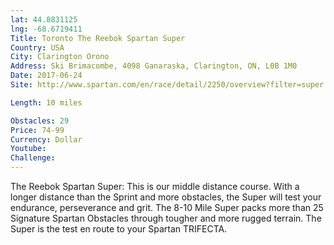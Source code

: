 ```yaml
---
lat: 44.8831125
lng: -68.6719411
Title: Toronto The Reebok Spartan Super
Country: USA
City: Clarington Orono
Address: Ski Brimacombe, 4098 Ganaraska, Clarington, ON, L0B 1M0
Date: 2017-06-24
Site: http://www.spartan.com/en/race/detail/2250/overview?filter=super

Length: 10 miles

Obstacles: 29
Price: 74-99
Currency: Dollar
Youtube:
Challenge:
---
```


The Reebok Spartan Super: This is our middle distance course. With a longer distance than the Sprint and more obstacles, the Super will test your endurance, perseverance and grit. The 8-10 Mile Super packs more than 25 Signature Spartan Obstacles through tougher and more rugged terrain. The Super is the test en route to your Spartan TRIFECTA.